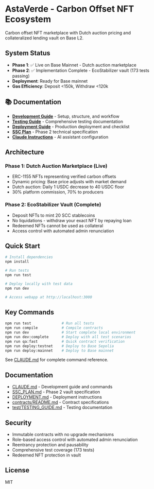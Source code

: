 # AstaVerde - Carbon Offset NFT Ecosystem

Carbon offset NFT marketplace with Dutch auction pricing and collateralized lending vault on Base L2.

## System Status

- **Phase 1**: ✅ Live on Base Mainnet - Dutch auction marketplace
- **Phase 2**: ✅ Implementation Complete - EcoStabilizer vault (173 tests passing)
- **Deployment**: Ready for Base mainnet
- **Gas Efficiency**: Deposit <150k, Withdraw <120k

## 📚 Documentation

- **[Development Guide](./DEV_GUIDE.md)** - Setup, structure, and workflow
- **[Testing Guide](./TESTING.md)** - Comprehensive testing documentation
- **[Deployment Guide](./DEPLOYMENT.md)** - Production deployment and checklist
- **[SSC Plan](./SSC_PLAN.md)** - Phase 2 technical specification
- **[Claude Instructions](./CLAUDE.md)** - AI assistant configuration

## Architecture

### Phase 1: Dutch Auction Marketplace (Live)

- ERC-1155 NFTs representing verified carbon offsets
- Dynamic pricing: Base price adjusts with market demand
- Dutch auction: Daily 1 USDC decrease to 40 USDC floor
- 30% platform commission, 70% to producers

### Phase 2: EcoStabilizer Vault (Complete)

- Deposit NFTs to mint 20 SCC stablecoins
- No liquidations - withdraw your exact NFT by repaying loan
- Redeemed NFTs cannot be used as collateral
- Access control with automated admin renunciation

## Quick Start

```bash
# Install dependencies
npm install

# Run tests
npm run test

# Deploy locally with test data
npm run dev

# Access webapp at http://localhost:3000
```

## Key Commands

```bash
npm run test              # Run all tests
npm run compile           # Compile contracts
npm run dev               # Start complete local environment
npm run dev:complete      # Deploy with all test scenarios
npm run qa:fast           # Quick contract verification
npm run deploy:testnet    # Deploy to Base Sepolia
npm run deploy:mainnet    # Deploy to Base mainnet
```

See [CLAUDE.md](CLAUDE.md) for complete command reference.

## Documentation

- [CLAUDE.md](CLAUDE.md) - Development guide and commands
- [SSC_PLAN.md](SSC_PLAN.md) - Phase 2 vault specification
- [DEPLOYMENT.md](DEPLOYMENT.md) - Deployment instructions
- [contracts/README.md](contracts/README.md) - Contract specifications
- [test/TESTING_GUIDE.md](test/TESTING_GUIDE.md) - Testing documentation

## Security

- Immutable contracts with no upgrade mechanisms
- Role-based access control with automated admin renunciation
- Reentrancy protection and pausability
- Comprehensive test coverage (173 tests)
- Redeemed NFT protection in vault

## License

MIT
